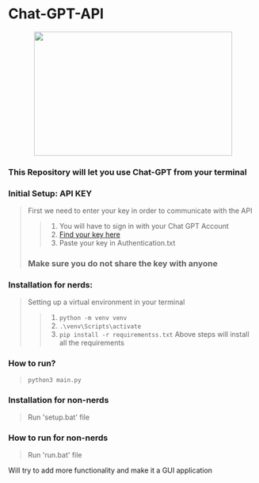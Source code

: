 # Chat-GPT-API

<p align="center">
  <img src="https://media3.giphy.com/media/qAtZM2gvjWhPjmclZE/giphy.gif" width="400" height="250" />
</p>

### This Repository will let you use Chat-GPT from your terminal

### Initial Setup: API KEY
> First we need to enter your key in order to communicate with the API
>>1. You will have to sign in with your Chat GPT Account
>>2. [Find your key here](https://platform.openai.com/account/api-keys)
>>3. Paste your key in Authentication.txt
>>
> ### Make sure you do not share the key with anyone 

### Installation for nerds:
 > Setting up a virtual environment in your terminal
 >> 1. ```python -m venv venv```
 >> 2. ```.\venv\Scripts\activate```
 >> 3. ```pip install -r requirementss.txt```
 >> Above steps will install all the requirements
 >
### How to run?
> ```python3 main.py```
> 

### Installation for non-nerds
> Run 'setup.bat' file

### How to run for non-nerds
> Run 'run.bat' file

Will try to add more functionality and make it a GUI application
